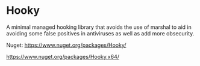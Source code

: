 # Hooky
A minimal managed hooking library that avoids the use of marshal to aid in avoiding some false positives in antiviruses as well as add more obsecurity.

Nuget:
https://www.nuget.org/packages/Hooky/

https://www.nuget.org/packages/Hooky.x64/
